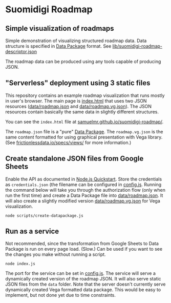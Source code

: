 # Suomidigi Roadmap

## Simple visualization of roadmaps
Simple demonstration of visualizing structured roadmap data. Data structure is specified in
[Data Package](https://frictionlessdata.io/specs/data-package/) format. See
[lib/suomidigi-roadmap-descriptor.json](lib/suomidigi-roadmap-descriptor.json)

The roadmap data can be produced using any tools capable of producing JSON.

## "Serverless" deployment using 3 static files
This repository contains an example roadmap visualization that runs mostly in user's browser. The main page is
[index.html](index.html) that uses two JSON resources ([data/roadmap.json](data/roadmap.json) and 
[data/roadmap.vg.json](data/roadmap.vg.json)). The JSON resources contain basically the same data in slightly
different structures.

You can see the `index.html` file at [samuelmr.github.io/suomidigi-roadmap/](https://samuelmr.github.io/suomidigi-roadmap/).

The `roadmap.json` file is a "pure" [Data Package](https://frictionlessdata.io/specs/data-package/). The 
`roadmap.vg.json` is the same content formatted for using graphical presentation with Vega library. (See
[frictionlessdata.io/specs/views/](https://frictionlessdata.io/specs/views/) for more information.)

## Create standalone JSON files from Google Sheets
Enable the API as documented in [Node.js Quickstart](https://developers.google.com/sheets/api/quickstart/nodejs).
Store the credentials as `credentials.json` (the filename can be configured in [config.js](config.js).
Running the command below will take you through the authorization flow (only when run the first time) and create
a Data Package file into [data/roadmap.json](data/roadmap.json). It will also create a slightly modified version 
[data/roadmap.vg.json](data/roadmap.vg.json) for Vega visualization.

    node scripts/create-datapackage.js

## Run as a service
Not recommended, since the transformation from Google Sheets to Data Package is run on every page load. (Slow.)
Can be used if you want to see the changes you make without running a script.

    node index.js

The port for the service can be set in [config.js](config.js). The service will serve a dynamically created
version of the roadmap JSON. It will also serve static JSON files from the `data` folder. Note that the server
doesn't currently serve dynamically created Vega formatted data package. This would be easy to implement, but
not done yet due to time constraints.
